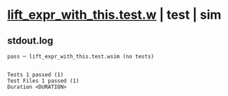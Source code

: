 # [lift_expr_with_this.test.w](../../../../../examples/tests/valid/lift_expr_with_this.test.w) | test | sim

## stdout.log
```log
pass ─ lift_expr_with_this.test.wsim (no tests)
 
 
Tests 1 passed (1)
Test Files 1 passed (1)
Duration <DURATION>
```

